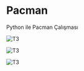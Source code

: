 # Pacman
Python ile Pacman Çalışması

![T3](https://lh6.googleusercontent.com/ciHpTzM51ZL0w39AbrtY06C3VWummvxL-IJiEwULvoQQVXdcouASCoULAbvdd_mkZjH2D3Buw50_zqYcfDxf=w1920-h938)

![T3](https://lh4.googleusercontent.com/WWPB65OY0zfgq9rbAoHHeMwRlQyrJF02YpH3ZyY4fnzc4lfFBQIqJ9dp3hVbrTSQMoYm3iYdnLvJlcxrwnrX=w1920-h938)

![T3](https://lh6.googleusercontent.com/CHJ65y8isBodiFSWwUX5WvpaMS5METiKgfURs_hn0QzdcUszJu-Oe0pGSbuN05EtPh6LjJVBTeJPlQGJtXDt=w1920-h938)

